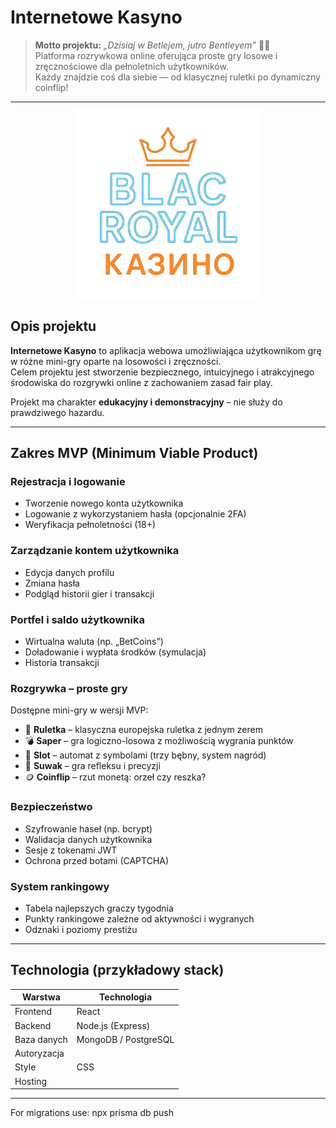 
# Internetowe Kasyno

> **Motto projektu:** *„Dzisiaj w Betlejem, jutro Bentleyem”* 🚗💨  
> Platforma rozrywkowa online oferująca proste gry losowe i zręcznościowe dla pełnoletnich użytkowników.  
> Każdy znajdzie coś dla siebie — od klasycznej ruletki po dynamiczny coinflip!

---

<p align="center">
  <img src="73fe2394-d7a4-4622-b808-39abfb2f06ea.jpeg" alt="kasyno logo" width="300">
</p>




## Opis projektu

**Internetowe Kasyno** to aplikacja webowa umożliwiająca użytkownikom grę w różne mini-gry oparte na losowości i zręczności.  
Celem projektu jest stworzenie bezpiecznego, intuicyjnego i atrakcyjnego środowiska do rozgrywki online z zachowaniem zasad fair play.

Projekt ma charakter **edukacyjny i demonstracyjny** – nie służy do prawdziwego hazardu.

---

## Zakres MVP (Minimum Viable Product)


### Rejestracja i logowanie
- Tworzenie nowego konta użytkownika  
- Logowanie z wykorzystaniem hasła (opcjonalnie 2FA)  
- Weryfikacja pełnoletności (18+)

### Zarządzanie kontem użytkownika
- Edycja danych profilu  
- Zmiana hasła  
- Podgląd historii gier i transakcji  

### Portfel i saldo użytkownika
- Wirtualna waluta (np. „BetCoins”)  
- Doładowanie i wypłata środków (symulacja)  
- Historia transakcji  

### Rozgrywka – proste gry
Dostępne mini-gry w wersji MVP:
- 🎲 **Ruletka** – klasyczna europejska ruletka z jednym zerem  
- 💣 **Saper** – gra logiczno-losowa z możliwością wygrania punktów  
- 🎰 **Slot** – automat z symbolami (trzy bębny, system nagród)  
- 🎯 **Suwak** – gra refleksu i precyzji  
- 🪙 **Coinflip** – rzut monetą: orzeł czy reszka?

### Bezpieczeństwo
- Szyfrowanie haseł (np. bcrypt)  
- Walidacja danych użytkownika  
- Sesje z tokenami JWT  
- Ochrona przed botami (CAPTCHA)

### System rankingowy
- Tabela najlepszych graczy tygodnia  
- Punkty rankingowe zależne od aktywności i wygranych  
- Odznaki i poziomy prestiżu  

---

## Technologia (przykładowy stack)

| Warstwa | Technologia |
|----------|--------------|
| Frontend | React |
| Backend  | Node.js (Express) |
| Baza danych | MongoDB / PostgreSQL |
| Autoryzacja  |
| Style | CSS |
| Hosting |

---

For migrations use: npx prisma db push


